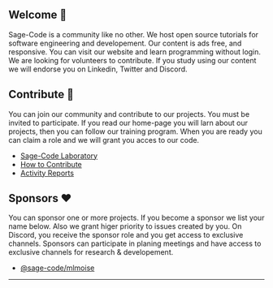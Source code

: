 ## Welcome 👋

Sage-Code is a community like no other. We host open source tutorials for software engineering and developement. Our content is ads free, and responsive. You can visit our website and learn programming without login. We are looking for volunteers to contribute. If you study using our content we will endorse you on Linkedin, Twitter and Discord.

## Contribute 🎁

You can join our community and contribute to our projects. You must be invited to participate. If you read our home-page you will larn about our projects, then you can follow our training program. When you are ready you can claim a role and we will grant you acces to our code.

* [Sage-Code Laboratory](http://sagecode.net)
* [How to Contribute](https://github.com/sage-code/.github/tree/main/profile/contribute.md)
* [Activity Reports](https://github.com/sage-code/.github/tree/main/reports/readme.md)

## Sponsors ❤️

You can sponsor one or more projects. If you become a sponsor we list your name below. Also we grant higer priority to issues created by you. On Discord, you receive the sponsor role and you get access to exclusive channels. Sponsors can participate in planing meetings and have access to exclusive channels for research & developement.

* [@sage-code/mlmoise](https://github.com/mlmoise)

---
